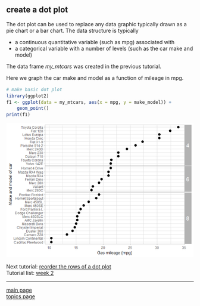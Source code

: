
create a dot plot
-----------------

The dot plot can be used to replace any data graphic typically drawn as a pie chart or a bar chart. The data structure is typically

-   a continuous quantitative variable (such as mpg) associated with
-   a categorical variable with a number of levels (such as the car make and model)

The data frame *my\_mtcars* was created in the previous tutorial.

Here we graph the car make and model as a function of mileage in mpg.

``` r
# make basic dot plot
library(ggplot2)
f1 <- ggplot(data = my_mtcars, aes(x = mpg, y = make_model)) +
    geom_point()
print(f1)
```

![](tut-07-images/unnamed-chunk-3-1.png)

Next tutorial: [reorder the rows of a dot plot](tut-0703_reorder-rows.md)<br> Tutorial list: [week 2](week-02_assignments.md)

------------------------------------------------------------------------

[main page](../README.md)<br> [topics page](../README-by-topic.md)
